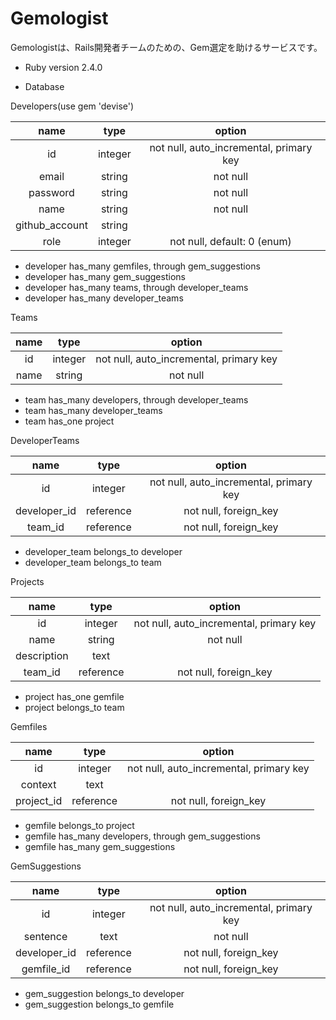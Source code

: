 # Gemologist

Gemologistは、Rails開発者チームのための、Gem選定を助けるサービスです。

* Ruby version
2.4.0

* Database

Developers(use gem 'devise')

| name | type | option |
|:-:|:-:|:-:|
| id | integer | not null, auto_incremental, primary key |
| email | string | not null |
| password | string | not null |
| name | string | not null |
| github_account | string | |
| role | integer | not null, default: 0 (enum) |

* developer has_many gemfiles, through gem_suggestions
* developer has_many gem_suggestions
* developer has_many teams, through developer_teams
* developer has_many developer_teams

Teams

| name | type | option |
|:-:|:-:|:-:|
| id | integer | not null, auto_incremental, primary key |
| name | string | not null |

* team has_many developers, through developer_teams
* team has_many developer_teams
* team has_one  project

DeveloperTeams

| name | type | option |
|:-:|:-:|:-:|
| id | integer | not null, auto_incremental, primary key |
| developer_id | reference | not null, foreign_key |
| team_id | reference | not null, foreign_key |

* developer_team belongs_to developer
* developer_team belongs_to team

Projects

| name | type | option |
|:-:|:-:|:-:|
| id | integer | not null, auto_incremental, primary key |
| name | string | not null |
| description | text | |
| team_id | reference | not null, foreign_key |

* project has_one gemfile
* project belongs_to team

Gemfiles

| name | type | option |
|:-:|:-:|:-:|
| id | integer | not null, auto_incremental, primary key |
| context | text |  |
| project_id | reference | not null, foreign_key |

* gemfile belongs_to project
* gemfile has_many developers, through gem_suggestions
* gemfile has_many gem_suggestions

GemSuggestions

| name | type | option |
|:-:|:-:|:-:|
| id | integer | not null, auto_incremental, primary key |
| sentence | text | not null |
| developer_id | reference | not null, foreign_key |
| gemfile_id | reference | not null, foreign_key |

* gem_suggestion belongs_to developer
* gem_suggestion belongs_to gemfile
